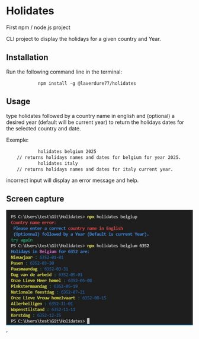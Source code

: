 # Holidates
First npm / node.js project

CLI project to display the holidays for a given country and Year.

## Installation

Run the following command line in the terminal: 

                npm install -g @laverdure77/holidates



## Usage

type holidates followed by a country name in english and (optional) a desired year (default will be current year) to return the holidays dates for the selected country and date.

Exemple: 

                holidates belgium 2025 
        // returns holidays names and dates for belgium for year 2025.
                holidates italy 
        // returns holidays names and dates for italy current year.

incorrect input will display an error message and help.


## Screen capture


![Alt text](https://github.com/Laverdure77/Holidates/blob/main/HolidatesPics.JPG?raw=true),